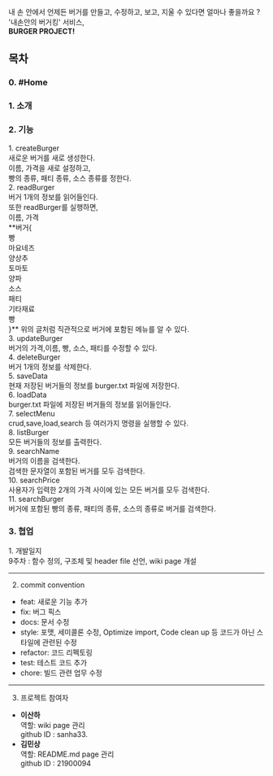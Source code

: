 내 손 안에서 언제든 버거를 만들고, 수정하고, 보고, 지울 수 있다면 얼마나 좋을까요 ?  
'내손안의 버거킹' 서비스,   
**BURGER PROJECT!**

<h2>목차</h2>
 
<h3>0. #Home</h3>

<h3>1. 소개</h3>

<h3>2. 기능</h3>
1. createBurger    <br>
새로운 버거를 새로 생성한다.   <br>
이름, 가격을 새로 설정하고,    <br>
빵의 종류, 패티 종류, 소스 종류를 정한다.  <br>  
2. readBurger      <br>
버거 1개의 정보를 읽어들인다. <br>      
또한 readBurger를 실행하면,      <br>
이름, 가격      <br>
**버거{  <br>
빵  <br>
마요네즈  <br>
양상추  <br>
토마토  <br>
양파  <br>
소스  <br>
패티    <br>
기타재료  <br>
빵  <br>
}**  
위의 글처럼 직관적으로 버거에 포함된 메뉴를 알 수 있다. <br>
3. updateBurger  <br>
 버거의 가격,이름, 빵, 소스, 패티를 수정할 수 있다.  <br>
4. deleteBurger  <br>
버거 1개의 정보를 삭제한다. <br> 
5. saveData <br>
현재 저장된 버거들의 정보를 burger.txt 파일에 저장한다.  <br>
6. loadData  <br>
burger.txt 파일에 저장된 버거들의 정보를 읽어들인다. <br> 
7. selectMenu  <br>
crud,save,load,search 등 여러가지 명령을 실행할 수 있다. <br> 
8. listBurger  <br>
모든 버거들의 정보를 출력한다.  <br>
9. searchName  <br>
버거의 이름을 검색한다.  <br>
검색한 문자열이 포함된 버거를 모두 검색한다. <br>   
10. searchPrice  <br>
사용자가 입력한 2개의 가격 사이에 있는 모든 버거를 모두 검색한다. <br>  
11. searchBurger     <br>
 버거에 포함된 빵의 종류, 패티의 종류, 소스의 종류로 버거를 검색한다.  <br>
<h3>3. 협업</h3>  
1. 개발일지 <br>    
 9주차 : 함수 정의, 구조체 및 header file 선언, wiki page 개설   

___
2. commit convention
+ feat: 새로운 기능 추가   
+ fix: 버그 픽스   
+ docs: 문서 수정  
+ style: 포맷,  세미콜론 수정, Optimize import, Code clean up 등 코드가 아닌 스타일에 관련된 수정   
+ refactor: 코드 리펙토링  
+ test: 테스트 코드 추가  
+ chore: 빌드 관련 업무 수정

___
3. 프로젝트 참여자 <br>
* **이산하**  
역할: wiki page 관리  
github ID : sanha33. 
* **김민상**  
역할: README.md page 관리  
github ID : 21900094